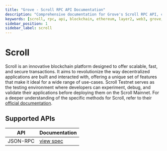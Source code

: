 ```yaml
---
title: "Grove - Scroll RPC API Documentation"
description: "Comprehensive documentation for Grove's Scroll RPC API, covering endpoint details and integration strategies for blockchain developers."
keywords: [scroll, rpc, api, blockchain, ethereum, layer2, web3, grove, pocket, pokt, L2]
sidebar_position: 1
sidebar_label: scroll
---
```


# Scroll

Scroll is an innovative blockchain platform designed to offer scalable, fast, and secure transactions. It aims to revolutionize the way decentralized applications are built and interacted with, offering a unique set of features that make it ideal for a wide range of use-cases. Scroll Testnet serves as the testing environment where developers can experiment, debug, and validate their applications before deploying them on the Scroll Mainnet. For a deeper understanding of the specific methods for Scroll, refer to their [official documentation](https://docs.scroll.io/en/home/).

## Supported APIs 

| API      | Documentation                      |
| -------- | ---------------------------------- |
| JSON-RPC | [view spec](../grove-api/api-definition/definition#json-rpc-supported-methods) |
